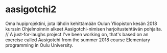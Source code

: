 # aasigotchi2
Oma hupiprojektini, jota lähdin kehittämään Oulun Yliopiston kesän 2018 kurssin Ohjelmoinnin alkeet Aasigotchi-nimisen harjoitustehtävän pohjalta. // A just-for-laughs project I've been working on, that's based on an exercise called Aasigotchi from the summer 2018 course Elementary programming in Oulu University.
